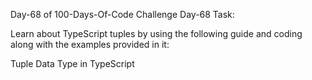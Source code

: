 Day-68 of 100-Days-Of-Code Challenge
Day-68 Task:

Learn about TypeScript tuples by using the following guide and coding along with the examples provided in it:

Tuple Data Type in TypeScript